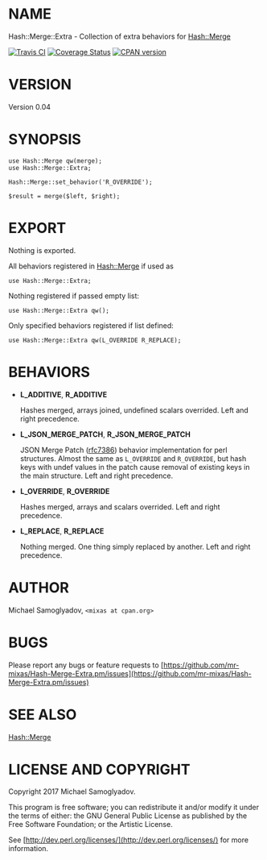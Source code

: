 # NAME

Hash::Merge::Extra - Collection of extra behaviors for [Hash::Merge](https://metacpan.org/pod/Hash::Merge)

<a href="https://travis-ci.org/mr-mixas/Hash-Merge-Extra.pm"><img src="https://travis-ci.org/mr-mixas/Hash-Merge-Extra.pm.svg?branch=master" alt="Travis CI"/></a>
<a href='https://coveralls.io/github/mr-mixas/Hash-Merge-Extra.pm?branch=master'><img src='https://coveralls.io/repos/github/mr-mixas/Hash-Merge-Extra.pm/badge.svg?branch=master' alt='Coverage Status'/></a>
<a href="https://badge.fury.io/pl/Hash-Merge-Extra"><img src="https://badge.fury.io/pl/Hash-Merge-Extra.svg" alt="CPAN version"/></a>

# VERSION

Version 0.04

# SYNOPSIS

    use Hash::Merge qw(merge);
    use Hash::Merge::Extra;

    Hash::Merge::set_behavior('R_OVERRIDE');

    $result = merge($left, $right);

# EXPORT

Nothing is exported.

All behaviors registered in [Hash::Merge](https://metacpan.org/pod/Hash::Merge) if used as

    use Hash::Merge::Extra;

Nothing registered if passed empty list:

    use Hash::Merge::Extra qw();

Only specified behaviors registered if list defined:

    use Hash::Merge::Extra qw(L_OVERRIDE R_REPLACE);

# BEHAVIORS

- __L\_ADDITIVE__, __R\_ADDITIVE__

    Hashes merged, arrays joined, undefined scalars overrided. Left and right precedence.

- __L\_JSON\_MERGE\_PATCH__, __R\_JSON\_MERGE\_PATCH__

    JSON Merge Patch ([rfc7386](https://tools.ietf.org/html/rfc7386)) behavior
    implementation for perl structures. Almost the same as `L_OVERRIDE` and
    `R_OVERRIDE`, but hash keys with undef values in the patch cause removal of
    existing keys in the main structure. Left and right precedence.

- __L\_OVERRIDE__, __R\_OVERRIDE__

    Hashes merged, arrays and scalars overrided. Left and right precedence.

- __L\_REPLACE__, __R\_REPLACE__

    Nothing merged. One thing simply replaced by another. Left and right precedence.

# AUTHOR

Michael Samoglyadov, `<mixas at cpan.org>`

# BUGS

Please report any bugs or feature requests to
[https://github.com/mr-mixas/Hash-Merge-Extra.pm/issues](https://github.com/mr-mixas/Hash-Merge-Extra.pm/issues)

# SEE ALSO

[Hash::Merge](https://metacpan.org/pod/Hash::Merge)

# LICENSE AND COPYRIGHT

Copyright 2017 Michael Samoglyadov.

This program is free software; you can redistribute it and/or modify it
under the terms of either: the GNU General Public License as published
by the Free Software Foundation; or the Artistic License.

See [http://dev.perl.org/licenses/](http://dev.perl.org/licenses/) for more information.
